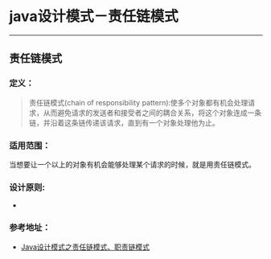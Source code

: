 # java设计模式－责任链模式

---

## 责任链模式

### 定义：

> 责任链模式(chain of responsibility pattern):使多个对象都有机会处理请求，从而避免请求的发送者和接受者之间的耦合关系，将这个对象连成一条链，并沿着这条链传递该请求，直到有一个对象处理他为止。


### 适用范围：
> 
当想要让一个以上的对象有机会能够处理某个请求的时候，就是用责任链模式。


### 设计原则:

- 
  

### 参考地址：

- [ Java设计模式之责任链模式、职责链模式](http://blog.csdn.net/jason0539/article/details/45091639)